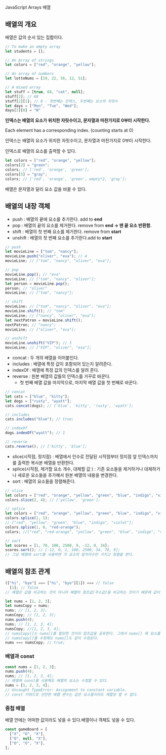 JavaScript Arrays 배열

## **배열의 개요**

배열은 값의 순서 있는 집합이다.

```jsx
// To make an empty array
let students = [];

// An Array of strings
let colors = ["red", "orange", "yellow"];

// An array of numbers
let lottoNums = [19, 22, 56, 12, 51];

// A mixed array
let stuff = [true, 68, "cat", null];
stuff[2]; // 68
stuff[2][1]; // 8 - 첫번째는 인덱스, 두번째는 요소의 자릿수
let days = ["Mon", "Tue", "Wed"];
days[2][0] = "W"
```
**인덱스는 배열의 요소가 위치한 자릿수이고, 문자열과 마찬가지로 0부터 시작한다.** 

Each element has a corresponding index. (counting starts at 0)

인덱스는 배열의 요소가 위치한 자릿수이고, 문자열과 마찬가지로 0부터 시작한다. 

인덱스로 배열의 요소를 출력할 수 있다.

```jsx
let colors = ["red", "orange", "yellow"];
colors[2] = "green";
colors; // ['red', 'orange', 'green'];
colors[5] = "gray";
colors; // ['red', 'orange', 'green', empty*2, 'gray'];
```

배열은 문자열과 달리 요소 값을 바꿀 수 있다.

## **배열의 내장 객체**

- push : 배열의 끝에 요소를 추가한다. add to **end**
- pop : 배열의 끝의 요소를 제거한다. remove from **end → 맨 끝 요소 반환함.**
- shift : 배열의 첫 번째 요소를 제거한다. remove from **start**
- unshift : 배열의 첫 번째 요소를 추가한다.add to **start**

```jsx
// push
let movieLine = ["tom", "nancy"];
movieLine.push("oliver", "eva"); // 4
movieLine; // ["tom", "nancy", "oliver", "eva"];

// pop
movieLine.pop(); // "eva"
movieLine; // ["tom", "nancy", "oliver"];
let person = movieLine.pop();
person; // "oliver"
movieLine; // ["tom", "nancy"];

// shift
movieLine; // ["tom", "nancy", "oliver", "eva"];
movieLine.shift(); // "tom"
movieLine; // ["nancy", "oliver", "eva"];
let nextPatron = movieLine.shift();
nextPatron; // "nancy";
movieLine; // ["oliver", "eva"];

// unshift
movieLine.unshift("VIP"); // 3
movieLine; // ["VIP", "oliver", "eva"];
```

- concat : 두 개의 배열을 이어붙인다.
- includes : 배열에 특정 값이 포함되어 있는지 알려준다.
- indexOf : 배열에 특정 값의 인덱스를 알려 준다.
- reverse : 원본 배열의 값들의 인덱스를 거꾸로 바꾼다.
    - 첫 번째 배열 값을 마지막으로, 마지막 배열 값을 첫 번째로 바꾼다.

```jsx
// concat
let cats = ["blue", "kitty"];
let dogs = ["rusty", "wyatt"];
cats.concat(dogs); // ['blue', 'kitty', 'rusty', 'wyatt'];

// includes
cats.includes("blue"); // true;

// indexOf
dogs.indexOf("wyatt"); // 1

// reverse
cats.reverse(); // ['kitty', 'blue'];
```

- slice(시작점, 정지점) : 배열에서 인수로 전달된 시작점부터 정지점 앞 인덱스까지를 출력한 복사본 배열을 반환한다.
- splice(시작점, 제거할 요소 개수, 대체할 값 ) : 기존 요소들을 제거하거나 대체하거나 새로운 요소들을 추가해서 원본 배열의 내용을 변경한다.
- sort : 배열의 요소들을 정렬해준다.

```jsx
// slice
let colors = ["red", "orange", "yellow", "green", "blue", "indigo", "violet"];
colors.slice(2, 4); // ['yellow', 'green'];

// splice
let colors = ["red", "orange", "yellow", "green", "blue", "indigo", "violet"];
colors.splice(1, 1);
// ["red", "yellow", "green", "blue", "indigo", "violet"];
colors.splice(1, 0, "red-orange");
colors; //["red", "red-orange", "yellow", "green", "blue", "indigo", "violet"];

// sort
let scores = [1, 70, 100, 2500, 9, -12, 0, 34];
scores.sort(); // [-12, 0, 1, 100, 2500, 34, 70, 9];
// 그냥 배열에 sort를 사용하면 각 요소의 앞자리수만 가지고 정렬을 한다.
```

## **배열의 참조 관계**

```jsx
(["hi", "bye"] === ["hi", "bye"][1]) === // false
  [1]; // false
// 배열은 값을 비교하는 것이 아니라 배열의 참조값(주소값)을 비교하는 것이기 때문에 값이 같아도 false를 반환한다.

let nums = [1, 2, 3];
let numsCopy = nums;
nums; // [1, 2, 3];
numsCopy; // [1, 2, 3];
nums.push(4);
nums; // [1, 2, 3, 4];
numsCopy; //[1, 2, 3, 4];
// numsCopy[]는 nums[]를 할당한 것이라 참조값을 공유한다. 그래서 nums[] 에 요소를 추가하면 numsCopy[]에도 추가된다.
// numsCopy[]를 수정해도 nums[]도 같이 수정된다.
nums === numsCopy; // true;
```

### **배열과 const**

```jsx
const nums = [1, 2, 3];
nums.push(4);
nums; // [1, 2, 3, 4];
// 배열에 const를 사용해도 배열의 요소는 수정할 수 있다.
nums = [1, 2, 3, 4];
// Uncaught TypeError: Assignment to constant variable.
// const 키워드로 선언한 배열 변수는 같은 요소들이라도 재할당 할 수 없다.
```

### **중첩 배열**

배열 안에는 어떠한 값이라도 넣을 수 있다.배열이나 객체도 넣을 수 있다.

```jsx
const gameBoard = [
  ["X", "O", "X"],
  ["O", null, "X"],
  ["O", "O", "X"],
];
```
